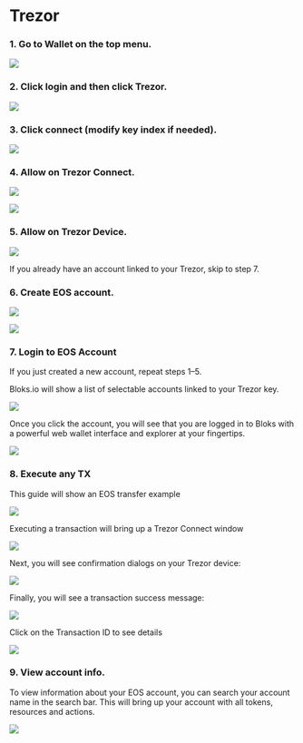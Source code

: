 # Trezor

### **1. Go to Wallet on the top menu.**

![](../../.gitbook/assets/image%20%2817%29.png)

### **2. Click login and then click Trezor.**

![](../../.gitbook/assets/image%20%2852%29.png)

### **3. Click connect \(modify key index if needed\).**

![](../../.gitbook/assets/image%20%28176%29.png)

### **4. Allow on Trezor Connect.**

![](../../.gitbook/assets/image%20%2870%29.png)

![](../../.gitbook/assets/image%20%2850%29.png)

### **5. Allow on Trezor Device.**

![](../../.gitbook/assets/image%20%28148%29.png)

If you already have an account linked to your Trezor, skip to step 7.

### **6. Create EOS account.**

![](../../.gitbook/assets/image%20%2899%29.png)

![](../../.gitbook/assets/image%20%28157%29.png)

### **7. Login to EOS Account**

If you just created a new account, repeat steps 1–5.

Bloks.io will show a list of selectable accounts linked to your Trezor key.

![](../../.gitbook/assets/image%20%2844%29.png)

Once you click the account, you will see that you are logged in to Bloks with a powerful web wallet interface and explorer at your fingertips.

![](../../.gitbook/assets/image%20%2877%29.png)

### **8. Execute any TX**

This guide will show an EOS transfer example

![](../../.gitbook/assets/image%20%28131%29.png)

Executing a transaction will bring up a Trezor Connect window

![](../../.gitbook/assets/image%20%2838%29.png)

Next, you will see confirmation dialogs on your Trezor device:

![](../../.gitbook/assets/image%20%2876%29.png)

Finally, you will see a transaction success message:

![](../../.gitbook/assets/image%20%28140%29.png)



Click on the Transaction ID to see details

![](../../.gitbook/assets/image%20%28103%29.png)

### **9. View account info.**

To view information about your EOS account, you can search your account name in the search bar. This will bring up your account with all tokens, resources and actions.  


![](../../.gitbook/assets/image%20%28116%29.png)

